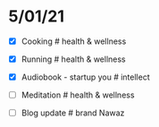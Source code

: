 # 5/01/21

- [x] Cooking # health & wellness
- [x] Running # health & wellness
- [x] Audiobook - startup you # intellect
- [ ] Meditation # health & wellness
- [ ] Blog update # brand Nawaz

